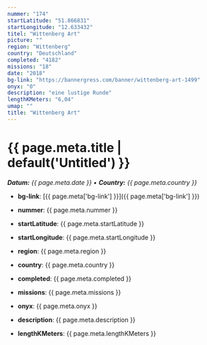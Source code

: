```yaml
---
nummer: "174"
startLatitude: "51.866831"
startLongitude: "12.633432"
titel: "Wittenberg Art"
picture: ""
region: "Wittenberg"
country: "Deutschland"
completed: "4182"
missions: "18"
date: "2018"
bg-link: "https://bannergress.com/banner/wittenberg-art-1499"
onyx: "0"
description: "eine lustige Runde"
lengthKMeters: "6,04"
umap: ""
title: "Wittenberg Art"
---
```

# {{ page.meta.title | default('Untitled') }}

_**Datum:** {{ page.meta.date }} • **Country:** {{ page.meta.country }}_

- **bg-link**: [{{ page.meta['bg-link'] }}]({{ page.meta['bg-link'] }})

- **nummer**: {{ page.meta.nummer }}
- **startLatitude**: {{ page.meta.startLatitude }}
- **startLongitude**: {{ page.meta.startLongitude }}
- **region**: {{ page.meta.region }}
- **country**: {{ page.meta.country }}
- **completed**: {{ page.meta.completed }}
- **missions**: {{ page.meta.missions }}
- **onyx**: {{ page.meta.onyx }}
- **description**: {{ page.meta.description }}
- **lengthKMeters**: {{ page.meta.lengthKMeters }}
